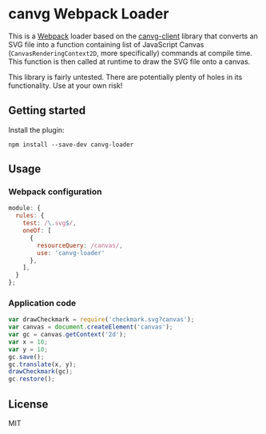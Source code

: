 # canvg Webpack Loader

This is a [Webpack](http://webpack.github.io/) loader based on the [canvg-client](https://github.com/syntheticore/node-canvg) library that converts an SVG file into a function containing list of JavaScript Canvas (`CanvasRenderingContext2D`, more specifically) commands at compile time. This function is then called at runtime to draw the SVG file onto a canvas.

This library is fairly untested. There are potentially plenty of holes in its functionality. Use at your own risk!

## Getting started

Install the plugin:

```
npm install --save-dev canvg-loader
```

## Usage

### Webpack configuration

```js
module: {
  rules: {
    test: /\.svg$/,
    oneOf: [
      {
        resourceQuery: /canvas/,
        use: 'canvg-loader'
      },
    ],
  }
};
```

### Application code

```js
var drawCheckmark = require('checkmark.svg?canvas');
var canvas = document.createElement('canvas');
var gc = canvas.getContext('2d');
var x = 10;
var y = 10;
gc.save();
gc.translate(x, y);
drawCheckmark(gc);
gc.restore();
```

## License

MIT
